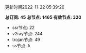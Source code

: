 更新时间2022-11-22 05:39:20

**总订阅: 45**
**总节点: 1465**
**有效节点: 320**
- ssr节点: 22
- v2ray节点: 244
- trojan节点: 49
- ss节点: 5
